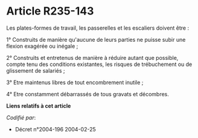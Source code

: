 # Article R235-143

Les plates-formes de travail, les passerelles et les escaliers doivent être :

1° Construits de manière qu'aucune de leurs parties ne puisse subir une flexion exagérée ou inégale ;

2° Construits et entretenus de manière à réduire autant que possible, compte tenu des conditions existantes, les risques de
trébuchement ou de glissement de salariés ;

3° Etre maintenus libres de tout encombrement inutile ;

4° Etre constamment débarrassés de tous gravats et décombres.

**Liens relatifs à cet article**

_Codifié par_:

  - Décret n°2004-196 2004-02-25
